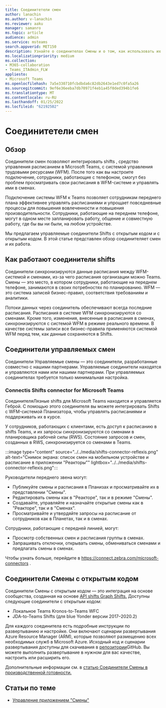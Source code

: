 ```yaml
---
title: Соединитетели смен
author: lanachin
ms.author: v-lanachin
ms.reviewer: aaku
manager: samanro
ms.topic: article
audience: admin
ms.service: msteams
search.appverid: MET150
description: Узнайте о соединителах Смены и о том, как использовать их для подключения смен к системе управления персоналом.
ms.localizationpriority: medium
ms.collection:
- M365-collaboration
- Teams_ITAdmin_FLW
appliesto:
- Microsoft Teams
ms.openlocfilehash: 7a5e330710fcbdbda6c82db2643e1ed7c0fa5a26
ms.sourcegitcommit: 9ef6e36eeba7db70971f4eb1a45f0ded394b1fe6
ms.translationtype: MT
ms.contentlocale: ru-RU
ms.lasthandoff: 01/25/2022
ms.locfileid: "62192502"
---
```

# <a name="shifts-connectors"></a>Соединитетели смен

## <a name="overview"></a>Обзор

Соединители смен позволяют интегрировать shifts , средство управления расписанием в Microsoft Teams, с системой управления трудовыми ресурсами (WFM). После того как вы настроите подключение, сотрудники, работающие с телефоном, смогут без проблем просматривать свои расписания в WFM-системе и управлять ими в сменах.

Подключение системы WFM к Teams позволяет сотрудникам переднего плана эффективнее управлять расписаниями и упрощает повседневные процессы для повышения вовлеченности и повышения производительности. Сотрудники, работающие на переднем телефоне, могут в одном месте запланировать работу, общение и совместную работу, где бы вы ни были, на любом устройстве.

Мы предлагаем управляемые соединители Shifts с открытым кодом и с открытым кодом. В этой статье представлен обзор соединителяет смен и их работа.

## <a name="how-shifts-connectors-work"></a>Как работают соединители shifts

Соединители синхронизируются данные расписания между WFM-системой и сменами, из-за чего расписания организации можно Teams. Смены — это место, в котором сотрудники, работающие на переднем телефоне, занимаются в своих потребностях по планированию. WFM — это система записей бизнес-правил, соответствия требованиям и аналитики.

Потоки данных через соединитель обеспечивают всегда последние расписания. Расписания в системе WFM синхронизируются со сменами. Кроме того, изменения, внесенные в расписания в сменах, синхронизируются с системой WFM в режиме реального времени. В качестве системы записи все бизнес-правила применяются системой WFM перед тем, как данные сохраняются в Shifts.

## <a name="managed-shifts-connectors"></a>Соединители управляемых смен

Соединители Управляемые смены — это соединители, разработанные совместно с нашими партнерами. Управляемые соединители находятся и управляются нами или нашими партнерами. При управляемых соединителах требуется только минимальная настройка.

### <a name="reflexis-shifts-connector-for-microsoft-teams"></a>Connectis Shifts connector for Microsoft Teams

СоединителяЛязные shifts для Microsoft Teams находится и управляется Геброй. С помощью этого соединителя вы можете интегрировать Shifts с WFM-системой Планизатора, чтобы управлять расписаниями и поддерживать их в курсе.

У сотрудников, работающих с клиентами, есть доступ к расписанию в shifts Teams, и их запросы синхронизируются со сменами в планировщика рабочей силы (RWS). Состояние запросов и смен, созданных в RWS, синхронизируется со сменами в Teams.

:::image type="content" source="../../media/shifts-connector-reflexis.png" alt-text="Снимок экрана: список смен на мобильном устройстве и расписание в приложении "Реакторы"" lightbox="../../media/shifts-connector-reflexis.png":::

Руководители переднего звена могут:

- Публикуйте смены и расписания в Планизах и просматривайте их в представлении "Смены".
- Редактировать смены как в "Реакторе", так и в режиме "Смены".
- Создавайте, управляйте и назначайте открытые смены как в "Реакторе", так и в "Сменах".
- Просматривайте и утвердяйте запросы на расписание от сотрудников как в Планетах, так и в сменах.

Сотрудники, работающие с передней линией, могут:

- Просмотр собственных смен и расписания группы в сменах.
- Запрашивать отключки, открывать смены, обмениваться сменами и предлагать смены в сменах.

Чтобы узнать больше, перейдите в https://connect.zebra.com/microsoft-connectors .

## <a name="open-source-shifts-connectors"></a>Соединители Смены с открытым кодом

Соединители Смены с открытым кодом — это интеграция на основе сообщества, созданная на основе [API shifts Graph Shifts.](/graph/api/resources/shift) Доступны следующие соединители с открытым кодом:

- Локальное Teams Kronos-to-Teams WFC
- JDA-to-Teams Shifts (для blue Yonder версии 2017–2020.2)

Для каждого соединитела есть подробные инструкции по развертыванию и настройке. Они включают сценарии развертывания Azure Resource Manager (ARM), которые позволяют размещению всех необходимых служб в Microsoft Azure. Исходный код и сценарии развертывания доступны для скачивания в [репозитории](https://github.com/OfficeDev/Microsoft-Teams-Shifts-WFM-Connectors)GitHub. Вы можете выполнить развертывание в нужном для вас качестве, настроить или расширить его.

Дополнительные информации см. в [статью Соединители Смены в производственной готовности.](/microsoftteams/platform/samples/shifts-wfm-connectors)

## <a name="related-articles"></a>Статьи по теме

- [Управление приложением "Смены"](manage-the-shifts-app-for-your-organization-in-teams.md)
